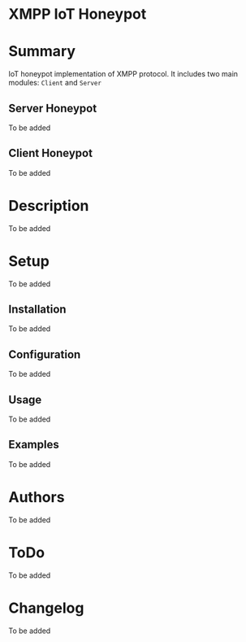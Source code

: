 # XMPP IoT Honeypot

# Summary
IoT honeypot implementation of XMPP protocol. It includes two main modules: `Client` and `Server`

## Server Honeypot
To be added
## Client Honeypot
To be added

# Description
To be added


# Setup
To be added

## Installation
To be added

## Configuration
To be added

## Usage
To be added

## Examples
To be added

# Authors
To be added

# ToDo
To be added

# Changelog
To be added
